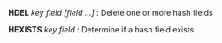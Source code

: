 **HDEL** *key field [field ...]* : Delete one or more hash fields

**HEXISTS** *key field* : Determine if a hash field exists
